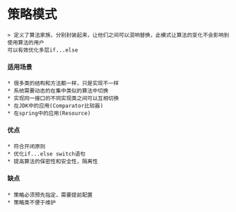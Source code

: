 # 策略模式
    > 定义了算法家族，分别封装起来，让他们之间可以混响替换，此模式让算法的变化不会影响到使用算法的用户  
    可以有效优化多层if...else
    
#### 适用场景
    * 很多类的结构和方法都一样，只是实现不一样
    * 系统需要动态的在集中类似的算法中切换
    * 实现同一接口的不同实现类之间可以互相切换
    * 在JDK中的应用(Comparator比较器)
    * 在spring中的应用(Resource)
#### 优点
    * 符合开闭原则
    * 优化if...else switch语句
    * 提高算法的保密性和安全性，隔离性
#### 缺点
    * 策略必须预先指定，需要提前配置
    * 策略类不便于维护
